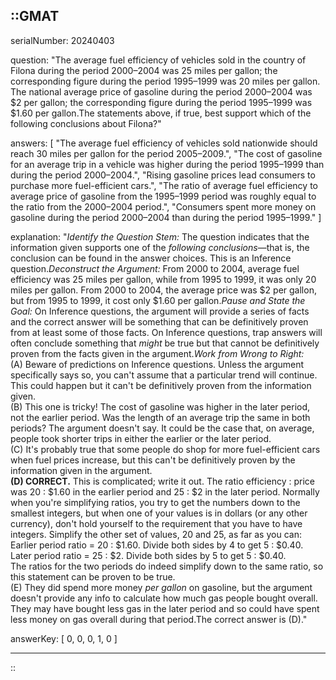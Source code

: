 ::GMAT
---


serialNumber: 20240403

question: "The average fuel efficiency of vehicles sold in the country of Filona during the period 2000–2004 was 25 miles per gallon; the corresponding figure during the period 1995–1999 was 20 miles per gallon. The national average price of gasoline during the period 2000–2004 was $2 per gallon; the corresponding figure during the period 1995–1999 was $1.60 per gallon.The statements above, if true, best support which of the following conclusions about Filona?"

answers: [
  "The average fuel efficiency of vehicles sold nationwide should reach 30 miles per gallon for the period 2005–2009.",
  "The cost of gasoline for an average trip in a vehicle was higher during the period 1995–1999 than during the period 2000–2004.",
  "Rising gasoline prices lead consumers to purchase more fuel-efficient cars.",
  "The ratio of average fuel efficiency to average price of gasoline from the 1995–1999 period was roughly equal to the ratio from the 2000–2004 period.",
  "Consumers spent more money on gasoline during the period 2000–2004 than during the period 1995–1999."
]

explanation: "<i>Identify the Question Stem:</i> The question indicates that the information given supports one of the <i>following conclusions</i>—that is, the conclusion can be found in the answer choices. This is an Inference question.<i>Deconstruct the Argument:</i> From 2000 to 2004, average fuel efficiency was 25 miles per gallon, while from 1995 to 1999, it was only 20 miles per gallon. From 2000 to 2004, the average price was $2 per gallon, but from 1995 to 1999,  it cost only $1.60 per gallon.<i>Pause and State the Goal:</i> On Inference questions, the argument will provide a series of facts and the correct answer will be something that can be definitively proven from at least some of those facts. On Inference questions, trap answers will often conclude something that <i>might</i> be true but that cannot be definitively proven from the facts given in the argument.<i>Work from Wrong to Right:</i><br>(A) Beware of predictions on Inference questions. Unless the argument specifically says so, you can't assume that a particular trend will continue. This could happen but it can't be definitively proven from the information given.<br>(B) This one is tricky! The cost of gasoline was higher in the later period, not the earlier period. Was the length of an average trip the same in both periods? The argument doesn't say. It could be the case that, on average, people took shorter trips in either the earlier or the later period.<br>(C) It's probably true that some people do shop for more fuel-efficient cars when fuel prices increase, but this can't be definitively proven by the information given in the argument.<br><b>(D) CORRECT.</b> This is complicated; write it out. The ratio efficiency : price was 20 : $1.60 in the earlier period and 25 : $2 in the later period. Normally when you're simplifying ratios, you try to get the numbers down to the smallest integers, but when one of your values is in dollars (or any other currency), don't hold yourself to the requirement that you have to have integers. Simplify the other set of values, 20 and 25, as far as you can:<br>Earlier period ratio = 20 : $1.60. Divide both sides by 4 to get 5 : $0.40. <br>Later period ratio = 25 : $2. Divide both sides by 5 to get 5 : $0.40. <br>The ratios for the two periods do indeed simplify down to the same ratio, so this statement can be proven to be true.<br>(E) They did spend more money <i>per gallon</i> on gasoline, but the argument doesn't provide any info to calculate how much gas people bought overall. They may have bought less gas in the later period and so could have spent less money on gas overall during that period.The correct answer is (D)."

answerKey: [
  0, 
  0, 
  0, 
  1, 
  0
]



---
::